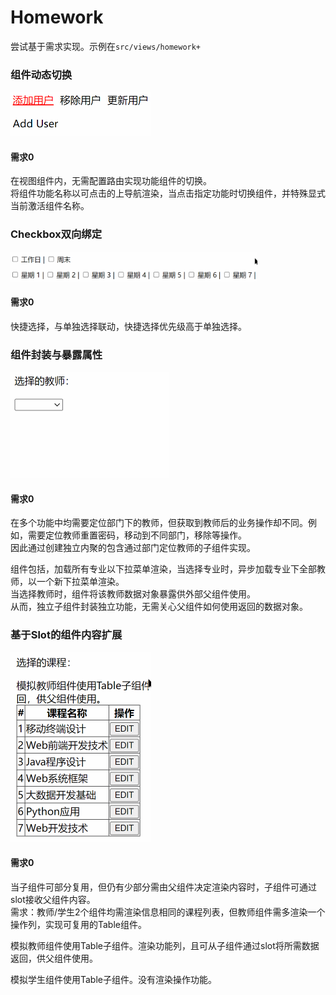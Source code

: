 # Homework
尝试基于需求实现。示例在`src/views/homework+`

### 组件动态切换
<img src="./assets/homework01.gif" width=224 height=71 />

#### 需求0
在视图组件内，无需配置路由实现功能组件的切换。  
将组件功能名称以可点击的上导航渲染，当点击指定功能时切换组件，并特殊显式当前激活组件名称。

### Checkbox双向绑定
<img src="./assets/homework04.gif" width=395 height=48 />

#### 需求0
快捷选择，与单独选择联动，快捷选择优先级高于单独选择。 

### 组件封装与暴露属性
<img src="./assets/homework02.gif" width=253 height=170 />  

#### 需求0
在多个功能中均需要定位部门下的教师，但获取到教师后的业务操作却不同。例如，需要定位教师重置密码，移动到不同部门，移除等操作。  
因此通过创建独立内聚的包含通过部门定位教师的子组件实现。  

组件包括，加载所有专业以下拉菜单渲染，当选择专业时，异步加载专业下全部教师，以一个新下拉菜单渲染。   
当选择教师时，组件将该教师数据对象暴露供外部父组件使用。  
从而，独立子组件封装独立功能，无需关心父组件如何使用返回的数据对象。  

### 基于Slot的组件内容扩展
<img src="./assets/homework03.gif" width=225 height=304 />  

#### 需求0
当子组件可部分复用，但仍有少部分需由父组件决定渲染内容时，子组件可通过slot接收父组件内容。  
需求：教师/学生2个组件均需渲染信息相同的课程列表，但教师组件需多渲染一个操作列，实现可复用的Table组件。   

模拟教师组件使用Table子组件。渲染功能列，且可从子组件通过slot将所需数据返回，供父组件使用。  

模拟学生组件使用Table子组件。没有渲染操作功能。  
